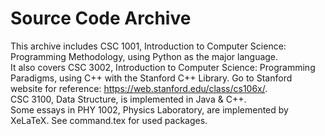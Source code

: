 # Source Code Archive
This archive includes CSC 1001, Introduction to Computer Science: Programming Methodology, using Python as the major language.  
It also covers CSC 3002, Introduction to Computer Science: Programming Paradigms, using C++ with the Stanford C++ Library. Go to Stanford website for reference: https://web.stanford.edu/class/cs106x/.  
CSC 3100, Data Structure, is implemented in Java & C++.  
Some essays in PHY 1002, Physics Laboratory, are implemented by XeLaTeX. See command.tex for used packages.

